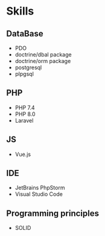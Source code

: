 # Skills

## DataBase
- PDO
- doctrine/dbal package
- doctrine/orm package
- postgresql
- plpgsql

## PHP
- PHP 7.4
- PHP 8.0
- Laravel

## JS
- Vue.js

## IDE
- JetBrains PhpStorm
- Visual Studio Code 

## Programming principles
- SOLID
